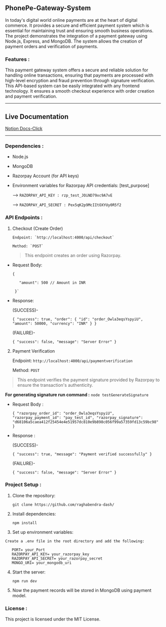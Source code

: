 ## PhonePe-Gateway-System

  
  In today's digital world online payments are at the heart of digital commerce. It provides a secure and efficient payment system which is essential for maintaining trust and ensuring smooth business operations. The project demonstrates the integration of a payment gateway using Node.js, Express, and MongoDB. The system allows the creation of payment orders and verification of payments.


### Features :

  This payment gateway system offers a secure and reliable solution for handling online transactions, ensuring that payments are processed with high-level encryption and fraud prevention through signature verification. This API-based system can be easily integrated with any frontend technology. It ensures a smooth checkout experience with order creation and payment verification.
  
---
## Live Documentation
[Notion Docs-Click](https://payment-integration.notion.site/282cfd66164b804589b0c1d1b46d3438?v=282cfd66164b8030a00b000c4da9324a&pvs=143)

---
### Dependencies :

 - Node.js

 - MongoDB

 - Razorpay Account (for API keys)

 - Environment variables for Razorpay API credentials: [test_purpose]

   --> `RAZORPAY_API_KEY : rzp_test_JOiND79xc9A7vE`
   
   --> `RAZORPAY_API_SECRET : Pex5qK2p9McIItOXYUy0R5f2`


### API Endpoints :

 1. Checkout (Create Order)

        Endpoint: `http://localhost:4000/api/checkout`

        Method: `POST`
    
    > This endpoint creates an order using Razorpay.

  - Request Body:


        {

           "amount": 500 // Amount in INR 

         }`
 
  - Response:

     (SUCCESS)-

     `{
        "success": true,
        "order": {
          "id": "order_Owla3eqsYspyiU",
          "amount": 50000,
          "currency": "INR"
         }
      }`

     (FAILURE)-
       
      `{
        "success": false,
        "message": "Server Error"
      }`

    

 2. Payment Verification

      Endpoint: `http://localhost:4000/api/paymentverification`

      Method: `POST`
    

  > This endpoint verifies the payment signature provided by Razorpay to ensure the transaction's authenticity.


  

   **For generating signature run command :** `node testGenerateSignature`
  
  
  - Request Body :
    
    
       `{
         "razorpay_order_id": "order_Owla3eqsYspyiU",
                                       "razorpay_payment_id": "pay_test_id",
                        "razorpay_signature":  "d68106a5caea412f25454e4e51957dc810e9b898c056f99a57359fd13c59bc98"
                                                                                                               }`


   - Response :

     (SUCCESS)-
     
      `{
          "success": true,
          "message": "Payment verified successfully"
       }` 
      

     (FAILURE)-

      `{
          "success": false,
          "message": "Server Error"
       }`

     
 

### Project Setup :
  
  1. Clone the repository:
   
      `git clone https://github.com/raghabendra-dash/ `

  2. Install dependencies:
     
      `npm install`

  3. Set up environment variables:

    Create a .env file in the root directory and add the following:

       PORT= your_Port
       RAZORPAY_API_KEY= your_razorpay_key
       RAZORPAY_API_SECRET= your_razorpay_secret
       MONGO_URI= your_mongodb_uri

  4. Start the server:
    
      `npm run dev`


     
  
  5. Now the payment records will be stored in MongoDB using payment model.
   
     

  
  
  



 
 ### License :

  This project is licensed under the MIT License.


    

    






